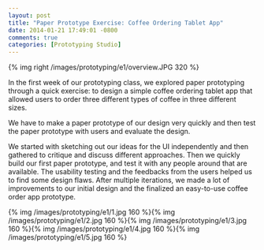 ```yaml
---
layout: post
title: "Paper Prototype Exercise: Coffee Ordering Tablet App"
date: 2014-01-21 17:49:01 -0800
comments: true
categories: [Prototyping Studio]
---
```



{% img right /images/prototyping/e1/overview.JPG 320 %} 

In the first week of our prototyping class, we explored paper prototyping through a quick exercise: to design a simple coffee ordering tablet app that allowed users to order three different types of coffee in three different sizes.


We have to make a paper prototype of our design very quickly and then test the paper prototype with users and evaluate the design.

We started with sketching out our ideas for the UI independently and then gathered to critique and discuss different approaches. Then we quickly build our first paper prototype, and test it with any people around that are available. 
The usability testing and the feedbacks from the users helped us to find some design flaws. After multiple iterations, we made a lot of improvements to our initial design and the finalized an easy-to-use coffee order app prototype.


{% img /images/prototyping/e1/1.jpg 160 %}{% img /images/prototyping/e1/2.jpg 160 %}{% img /images/prototyping/e1/3.jpg 160 %}{% img /images/prototyping/e1/4.jpg 160 %}{% img /images/prototyping/e1/5.jpg 160 %}
